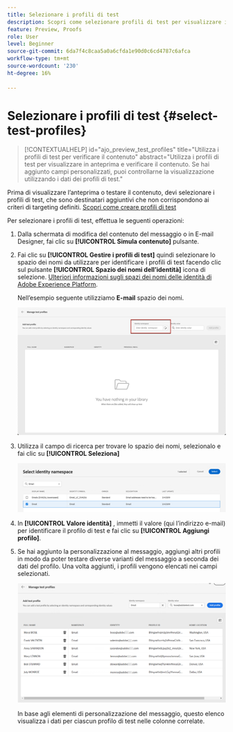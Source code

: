 ```yaml
---
title: Selezionare i profili di test
description: Scopri come selezionare profili di test per visualizzare in anteprima e testare i contenuti.
feature: Preview, Proofs
role: User
level: Beginner
source-git-commit: 6da7f4c8caa5a0a6cfda1e90d0c6cd4787c6afca
workflow-type: tm+mt
source-wordcount: '230'
ht-degree: 16%

---
```


# Selezionare i profili di test {#select-test-profiles}

>[!CONTEXTUALHELP]
>id="ajo_preview_test_profiles"
>title="Utilizza i profili di test per verificare il contenuto"
>abstract="Utilizza i profili di test per visualizzare in anteprima e verificare il contenuto. Se hai aggiunto campi personalizzati, puoi controllarne la visualizzazione utilizzando i dati dei profili di test."

Prima di visualizzare l’anteprima o testare il contenuto, devi selezionare i profili di test, che sono destinatari aggiuntivi che non corrispondono ai criteri di targeting definiti. [Scopri come creare profili di test](../audience/creating-test-profiles.md)

Per selezionare i profili di test, effettua le seguenti operazioni:

1. Dalla schermata di modifica del contenuto del messaggio o in E-mail Designer, fai clic su **[!UICONTROL Simula contenuto]** pulsante.

1. Fai clic su **[!UICONTROL Gestire i profili di test]** quindi selezionare lo spazio dei nomi da utilizzare per identificare i profili di test facendo clic sul pulsante **[!UICONTROL Spazio dei nomi dell’identità]** icona di selezione. [Ulteriori informazioni sugli spazi dei nomi delle identità di Adobe Experience Platform](../audience/get-started-identity.md).

   Nell’esempio seguente utilizziamo **E-mail** spazio dei nomi.

   ![](../email/assets/previewselect-namespace.png)

1. Utilizza il campo di ricerca per trovare lo spazio dei nomi, selezionalo e fai clic su **[!UICONTROL Seleziona]**

   ![](../email/assets/preview-email-namespace.png)

1. In **[!UICONTROL Valore identità]** , immetti il valore (qui l’indirizzo e-mail) per identificare il profilo di test e fai clic su **[!UICONTROL Aggiungi profilo]**.

   <!--![](assets/preview-identity-value.png)-->

1. Se hai aggiunto la personalizzazione al messaggio, aggiungi altri profili in modo da poter testare diverse varianti del messaggio a seconda dei dati del profilo. Una volta aggiunti, i profili vengono elencati nei campi selezionati.

   ![](../email/assets/preview-profile-list.png)

   In base agli elementi di personalizzazione del messaggio, questo elenco visualizza i dati per ciascun profilo di test nelle colonne correlate.
